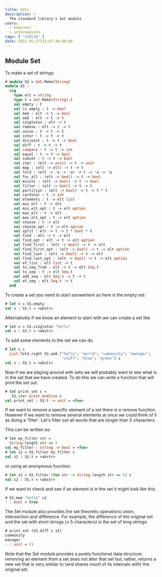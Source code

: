 ```yaml
---
title: Sets
description: >
  The standard library's Set module
users:
  - beginner
  - intermediate
tags: [ "stdlib" ]
date: 2021-05-27T21:07:30-00:00
---
```


## Module Set
To make a set of strings:

```ocaml
# module SS = Set.Make(String)
module SS :
  sig
    type elt = string
    type t = Set.Make(String).t
    val empty : t
    val is_empty : t -> bool
    val mem : elt -> t -> bool
    val add : elt -> t -> t
    val singleton : elt -> t
    val remove : elt -> t -> t
    val union : t -> t -> t
    val inter : t -> t -> t
    val disjoint : t -> t -> bool
    val diff : t -> t -> t
    val compare : t -> t -> int
    val equal : t -> t -> bool
    val subset : t -> t -> bool
    val iter : (elt -> unit) -> t -> unit
    val map : (elt -> elt) -> t -> t
    val fold : (elt -> 'a -> 'a) -> t -> 'a -> 'a
    val for_all : (elt -> bool) -> t -> bool
    val exists : (elt -> bool) -> t -> bool
    val filter : (elt -> bool) -> t -> t
    val partition : (elt -> bool) -> t -> t * t
    val cardinal : t -> int
    val elements : t -> elt list
    val min_elt : t -> elt
    val min_elt_opt : t -> elt option
    val max_elt : t -> elt
    val max_elt_opt : t -> elt option
    val choose : t -> elt
    val choose_opt : t -> elt option
    val split : elt -> t -> t * bool * t
    val find : elt -> t -> elt
    val find_opt : elt -> t -> elt option
    val find_first : (elt -> bool) -> t -> elt
    val find_first_opt : (elt -> bool) -> t -> elt option
    val find_last : (elt -> bool) -> t -> elt
    val find_last_opt : (elt -> bool) -> t -> elt option
    val of_list : elt list -> t
    val to_seq_from : elt -> t -> elt Seq.t
    val to_seq : t -> elt Seq.t
    val add_seq : elt Seq.t -> t -> t
    val of_seq : elt Seq.t -> t
  end
```

To create a set you need to start somewhere so here is the empty set:

```ocaml
# let s = SS.empty
val s : SS.t = <abstr>
```

Alternatively if we know an element to start with we can create a set
like

```ocaml
# let s = SS.singleton "hello"
val s : SS.t = <abstr>
```

To add some elements to the set we can do.

```ocaml
# let s =
  List.fold_right SS.add ["hello"; "world"; "community"; "manager";
                          "stuff"; "blue"; "green"] s
val s : SS.t = <abstr>
```

Now if we are playing around with sets we will probably want to see what
is in the set that we have created. To do this we can write a function
that will print the set out.

```ocaml
# let print_set s = 
   SS.iter print_endline s
val print_set : SS.t -> unit = <fun>
```

If we want to remove a specific element of a set there is a remove
function. However if we want to remove several elements at once we could
think of it as doing a 'filter'. Let's filter out all words that are
longer than 5 characters.

This can be written as:

```ocaml
# let my_filter str =
  String.length str <= 5
val my_filter : string -> bool = <fun>
# let s2 = SS.filter my_filter s
val s2 : SS.t = <abstr>
```

or using an anonymous function:

```ocaml
# let s2 = SS.filter (fun str -> String.length str <= 5) s
val s2 : SS.t = <abstr>
```

If we want to check and see if an element is in the set it might look
like this.

```ocaml
# SS.mem "hello" s2
- : bool = true
```

The Set module also provides the set theoretic operations union,
intersection and difference. For example, the difference of the original
set and the set with short strings (≤ 5 characters) is the set of long
strings:

```ocaml
# print_set (SS.diff s s2)
community
manager
- : unit = ()
```

Note that the Set module provides a purely functional data structure:
removing an element from a set does not alter that set but, rather,
returns a new set that is very similar to (and shares much of its
internals with) the original set.

